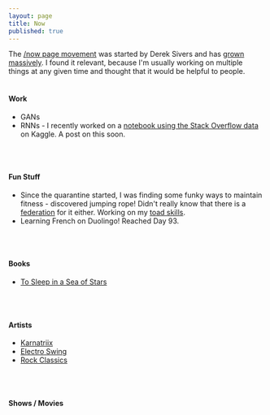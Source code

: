 ```yaml
---
layout: page
title: Now
published: true
---
```


The [/now page movement](https://sive.rs/nowff) was started by Derek Sivers and has [grown massively](https://nownownow.com/). 
I found it relevant, because I'm usually working on multiple things at any given time and thought that it would be helpful to people.
<br/>
<br/>

#### Work
 - GANs
 - RNNs - I recently worked on a [notebook using the Stack Overflow data](https://www.kaggle.com/avinashbhat/simplernn-on-stack-overflow-data) on Kaggle. A post on this soon.
<br/>
<br/>

#### Fun Stuff
 - Since the quarantine started, I was finding some funky ways to maintain fitness - discovered jumping rope! Didn't really know that there is a [federation](https://ijru.sport/) for it either. Working on my [toad skills](https://www.youtube.com/watch?v=RnRUwLtR33g).
- Learning French on Duolingo! Reached Day 93.
<br/>
<br/>

#### Books
 - [To Sleep in a Sea of Stars](https://www.goodreads.com/book/show/48829708-to-sleep-in-a-sea-of-stars)
<br/>
<br/>

#### Artists
 - [Karnatriix](https://open.spotify.com/artist/0rhuXpjseoAieJYuBKQwR6?autoplay=true)
 - [Electro Swing](https://open.spotify.com/playlist/37i9dQZF1DX3bH0P2uDnWA?si=hkfbLWA6Q_-kixKOtV2WCA)
 - [Rock Classics](https://open.spotify.com/playlist/37i9dQZF1DWXRqgorJj26U)
<br/>
<br/>

#### Shows / Movies
